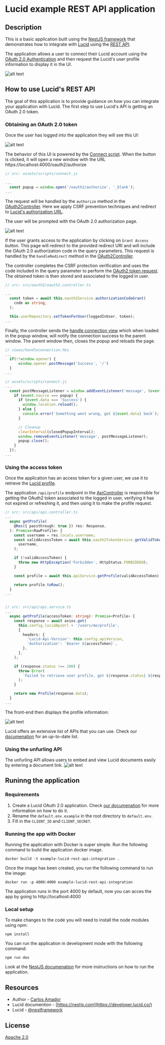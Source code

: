 # Lucid example REST API application
## Description

This is a basic application built using the [NestJS framework](https://developer.lucid.co/rest-api) that demonstrates how to integrate with [Lucid](https://lucid.co/) using the [REST API](https://developer.lucid.co/rest-api).

The application allows a user to connect their Lucid account using the [OAuth 2.0 Authentication](https://developer.lucid.co/rest-api/v1/#authentication) and then request the Lucid's user profile information to display it in the UI.

![alt text](documentation/app.gif)

## How to use Lucid's REST API

The goal of this application is to provide guidance on how you can integrate your application with Lucid. The first step to use Lucid's API is getting an OAuth 2.0 token.
### Obtaining an OAuth 2.0 token

Once the user has logged into the application they will see this UI:

![alt text](documentation/connectaccount.png)

The behavior of this UI is powered by the [Connect script](assets/scripts/connect.js). When the button is clicked, it will open a new window with the URL https://localhost:4000/oauth2/authorize

```js
// src: assets/scripts/connect.js

...
  const popup = window.open('/oauth2/authorize', '_blank');
...
```

The request will be handled by the `authorize` method in the [OAuth2Controller](src/oauth2//oauth2.controller.ts). Here we apply CSRF prevention techniques and redirect to [Lucid's authorization URL](https://developer.lucid.co/rest-api/v1/#access-token-endpoints). 

The user will be prompted with the OAuth 2.0 authorization page.

![alt text](documentation/authorizationpage.png)

If the user grants access to the application by clicking on `Grant Access` button. This page will redirect to the provided redirect URI and will include the OAuth 2.0 authorization code in the query parameters. This request is handled by the `handleRedirect` method in the [OAuth2Controller](src/oauth2//oauth2.controller.ts).

The controller completes the CSRF protection verification and uses the code included in the query parameter to perform the [OAuth2 token request](https://developer.lucid.co/rest-api/v1/#create-access-token). The obtained token is then stored and associated to the logged in user.

```ts
// src: src/oauth2/oauth2.controller.ts

...
  const token = await this.oauth2Service.authorizationCodeGrant(
    code as string,
  );

  this.userRepository.setTokenForUser(loggedInUser, token);
...
```

Finally, the controller sends the [handle connection view](views/handleconnection.hbs) which when loaded in the popup window, will notify the connection success to the parent window. The parent window then, closes the popup and reloads the page.

```js
// views/handleconnection.hbs
...
  if(!!window.opener) {
      window.opener.postMessage('Success', '/')
  }
...

// assets/scripts/connect.js
...
  const postMessageListener = window.addEventListener('message', (event) => {
    if (event.source === popup) {
      if (event.data === 'Success') {
        window.location.reload();
      } else {
        console.error(`Something went wrong, got ${event.data} back`);
      }

      // Cleanup
      clearInterval(closedPopupInterval);
      window.removeEventListener('message', postMessageListener);
      popup.close();
    }
  });
...

```

### Using the access token

Once the application has an access token for a given user, we use it to retrieve the [Lucid profile](https://developer.lucid.co/rest-api/v1/#get-profile86).

The application `/api/profile` endpoint in the [ApiController](src/api/api.controller.ts) is responsible for getting the OAuth2 token associated to the logged in user, verifying it has not expired or refreshing it, and then using it to make the profile request.

```ts
// src: src/api/api.controller.ts
...
  async getProfile(
    @Res({ passthrough: true }) res: Response,
  ): Promise<RawProfile> {
    const username = res.locals.username;
    const validAccessToken = await this.oauth2TokenService.getValidTokenForUser(
      username,
    );

    if (!validAccessToken) {
      throw new HttpException('Forbidden', HttpStatus.FORBIDDEN);
    }

    const profile = await this.apiService.getProfile(validAccessToken);

    return profile.toRaw();
  }
...


// src: src/api/api.service.ts
...
  async getProfile(accessToken: string): Promise<Profile> {
    const response = await axios.get(
      this.config.lucidApiUrl + '/users/me/profile',
      {
        headers: { 
          'Lucid-Api-Version': this.config.apiVersion,
          'Authorization': `Bearer ${accessToken}`,
        },
      },
    );

    if (response.status !== 200) {
      throw Error(
        `Failed to retrieve user profile, got ${response.status} ${response.statusText}: ${response.data}`,
      );
    }

    return new Profile(response.data);
  }
...
```

The front-end then displays the profile information:

![alt text](documentation/profile.png)

Lucid offers an extensive list of APIs that you can use. Check our [documenation](https://developer.lucid.co/rest-api) for an up-to-date list.

### Using the unfurling API
The unfurling API allows users to embed and view Lucid documents easily by entering a document link. 
![alt text](documentation/unfurl.png)

## Runinng the application

### Requirements
1. Create a Lucid OAuth 2.0 application. Check [our documenation](https://developer.lucid.co/guides/#step-1-create-a-new-application-on-the-developer-portal) for more information on how to do it.
2. Rename the `default.env.example` in the root directory to `default.env`.
3. Fill in the `CLIENT_ID` and `CLIENT_SECRET`.

### Running the app with Docker

Running the application with Docker is super simple. Run the following command to build the application docker image. 

```
docker build -t example-lucid-rest-api-integration .
```

Once the image has been created, you run the following command to run the image:

```
docker run -p 4000:4000 example-lucid-rest-api-integration
```

The application runs in the port 4000 by default, now you can acces the app by going to http://localhost:4000

### Local setup

To make changes to the code you will need to install the node modules using npm:

```
npm install
```

You can run the application in development mode with the following command:

```
npm run dev
```

Look at the [NestJS documenation](https://docs.nestjs.com/first-steps) for more instructions on how to run the application.

## Resources

- Author - [Carlos Amador](https://github.com/camador-lucid)
- Lucid documention - [https://nestjs.com](https://developer.lucid.co/)
- Lucid  - [@nestframework](https://twitter.com/nestframework)

## License

[Apache 2.0](LICENSE)
